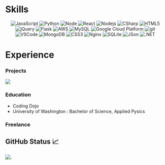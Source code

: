 # Skills
<p align="center">
   <img alt="JavaScript" src="https://img.shields.io/badge/-JavaScript-yellow?style=flat-square&logo=javascript&logoColor=gold" />
   <img alt="Python" src="https://img.shields.io/badge/-Python-3776AB?style=flat-square&logo=python&logoColor=white" />
   <img alt="Node" src="https://img.shields.io/badge/-Node-07C146?style=flat-square&logo=node.js&logoColor=white" />
   <img alt="React" src="https://img.shields.io/badge/-React-45b8d8?style=flat-square&logo=react&logoColor=white" />
   <img alt="Nodejs" src="https://img.shields.io/badge/-Nodejs-43853d?style=flat-square&logo=Node.js&logoColor=white" />
   
   <img alt="CSharp" src="https://img.shields.io/badge/-CSharp-239120?style=flat-square&logo=c-sharp&logoColor=white" />
   <img alt="HTML5" src="https://img.shields.io/badge/-HTML5-e34f26?style=flat-square&logo=html5&logoColor=white" />
   
   <img alt="jQuery" src="https://img.shields.io/badge/-jQuery-0769AD?style=for&logo=jquery&logoColor=white" />
   <img alt="Flask" src="https://img.shields.io/badge/-Flask-000000?style=for&logo=flask&logoColor=white" />
   
   <img alt="AWS" src="http://img.shields.io/badge/-Amazon_Web_Services-232F3E?style=flat-square&logo=amazon-aws&logoColor=gold" />
   <img alt="MySQL" src="https://img.shields.io/badge/-MySQL-4479A1?style=flat-square&logo=mysql&logoColor=white" />
   <img alt="Google Cloud Platform" src="https://img.shields.io/badge/-Google_Cloud_Platform-1a73e8?style=flat-square&logo=google-cloud&logoColor=white" />
   <img alt="git" src="https://img.shields.io/badge/-Git-F05032?style=flat-square&logo=git&logoColor=white" />
   <img alt="VSCode" src="https://img.shields.io/badge/-Visual Studio Code-007acc?style=flat-square&logo=visual-studio-code&logoColor=white" />
   
   <img alt="MongoDB" src="https://img.shields.io/badge/-MongoDB-13aa52?style=flat-square&logo=mongodb&logoColor=white" />
   <img alt="CSS3" src="https://img.shields.io/badge/-CSS3-1572B6?style=for&logo=css3&logoColor=white" />
   <img alt="Nginx" src="https://img.shields.io/badge/-Nginx-269539?style=for&logo=nginx&logoColor=white" />
   <img alt="SQLite" src="https://img.shields.io/badge/-SQLite-003B57?style=for&logo=sqlite&logoColor=white" />
   <img alt="JSon" src="https://img.shields.io/badge/-JSON-000000?style=for&logo=json&logoColor=white" />
   <img alt=".NET" src="https://img.shields.io/badge/-.NET-512bd4?style=for&logo=.net&logoColor=white" />
</p>

# Experience
### Projects
<a href="https://github.com/kimjin-012/Musify">
  <img align="center" src="https://github-readme-stats.vercel.app/api/pin/?username=kimjin-012&repo=Musify&theme=vision-friendly-dark" />
</a>

### Education
- Coding Dojo
- University of Washington : Bachelor of Science, Applied Pysics

### Freelance


## GitHub Status &#x1f4c8;
<a href="https://github.com/kimjin-012/kimjin-012">
  <img align="center" src="https://github-readme-stats.vercel.app/api/top-langs/?username=kimjin-012&show_icons=true&count_private=true&title_color=ffffff&text_color=c9cacc&icon_color=2bbc8a&bg_color=1d1f21&include_all_commits=true&layout=compact" />
</a>
<a href="https://github.com/kimjin-012/kimjin-012">
  <img align="center" src="https://github-readme-stats.vercel.app/api?username=kimjin-012&show_icons=true&line_height=27&count_private=true&title_color=ffffff&text_color=c9cacc&icon_color=2bbc8a&bg_color=1d1f21&include_all_commits=true" alt="" />
</a>
